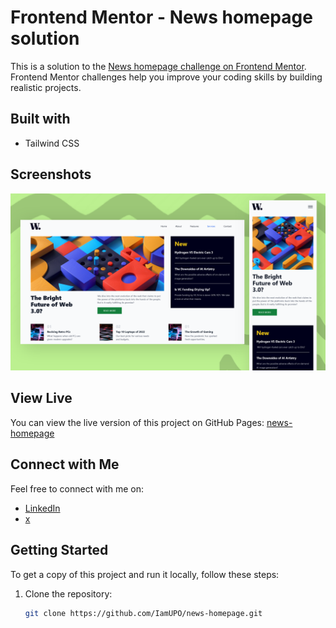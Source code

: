 # Frontend Mentor - News homepage solution

This is a solution to the [News homepage challenge on Frontend Mentor](https://www.frontendmentor.io/challenges/news-homepage-H6SWTa1MFl). Frontend Mentor challenges help you improve your coding skills by building realistic projects. 

## Built with

- Tailwind CSS

## Screenshots

![Screenshot 1](img/screenshot.png)

## View Live

You can view the live version of this project on GitHub Pages: [news-homepage](https://iamupo.github.io/news-homepage/)

## Connect with Me

Feel free to connect with me on:

- [LinkedIn](https://www.linkedin.com/in/iamupo/)
- [x](https://www.x.com/iamupo/)

## Getting Started

To get a copy of this project and run it locally, follow these steps:

1. Clone the repository:

   ```bash
   git clone https://github.com/IamUPO/news-homepage.git